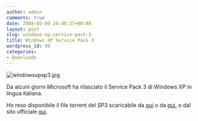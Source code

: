 ```yaml
---
author: admin
comments: true
date: 2008-05-09 20:48:27+00:00
layout: post
slug: windows-xp-service-pack-3
title: Windows XP Service Pack 3
wordpress_id: 98
categories:
- Downloads
---
```


![windowsxpsp3.jpg](http://www.expobrain.net/wp-content/uploads/2008/05/windowsxpsp3.jpg)

Da alcuni giorni Microsoft ha rilasciato il Service Pack 3 di Windows XP in lingua italiana.

<!-- more -->

Ho reso disponibile il file torrent del SP3 scaricabile da [qui](http://www.mininova.org/tor/1514370) o da [qui](http://www.expobrain.net/wp-content/uploads/2008/05/windowsxp-sp3-ita.exe.torrent), o dal sito ufficiale [qui](http://www.microsoft.com/downloadS/details.aspx?familyid=5B33B5A8-5E76-401F-BE08-1E1555D4F3D4&displaylang=it).
